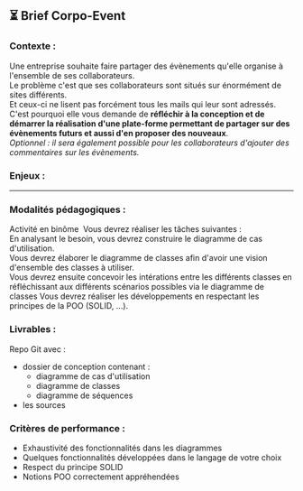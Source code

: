 ## ⏳ Brief Corpo-Event

### Contexte :

Une entreprise souhaite faire partager des évènements qu'elle organise à l'ensemble de ses collaborateurs.  
Le problème c'est que ses collaborateurs sont situés sur énormément de sites différents.  
Et ceux-ci ne lisent pas forcément tous les mails qui leur sont adressés.  
C'est pourquoi elle vous demande de **réfléchir à la conception et de démarrer la réalisation d'une plate-forme permettant de partager sur des évènements futurs et aussi d'en proposer des nouveaux**.  
​
*Optionnel : il sera également possible pour les collaborateurs d'ajouter des commentaires sur les évènements.*  

### Enjeux : 
<hr>

### Modalités pédagogiques :

Activité en binôme
​
Vous devrez réaliser les tâches suivantes :  
En analysant le besoin, vous devrez construire le diagramme de cas d'utilisation.  
Vous devrez élaborer le diagramme de classes afin d'avoir une vision d'ensemble des classes à utiliser.  
Vous devrez ensuite concevoir les intérations entre les différents classes en réfléchissant aux différents scénarios possibles via le diagramme de classes
Vous devrez réaliser les développements en respectant les principes de la POO (SOLID, ...).  

### Livrables :

Repo Git avec :
- dossier de conception contenant :
    - diagramme de cas d'utilisation
    - diagramme de classes
    - diagramme de séquences
- les sources

### Critères de performance :

- Exhaustivité des fonctionnalités dans les diagrammes
- Quelques fonctionnalités développées dans le langage de votre choix
- Respect du principe SOLID
- Notions POO correctement appréhendées